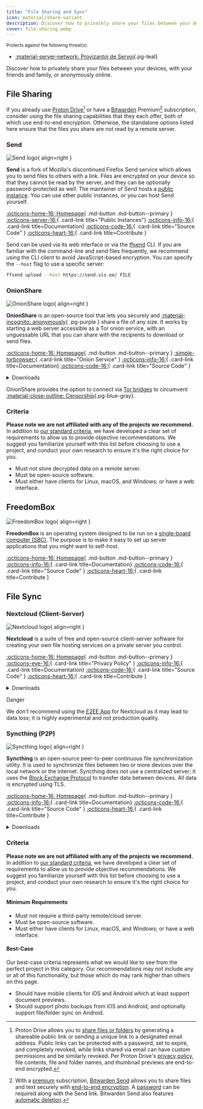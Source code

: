 ```yaml
---
title: "File Sharing and Sync"
icon: material/share-variant
description: Discover how to privately share your files between your devices, with your friends and family, or anonymously online.
cover: file-sharing.webp
---
```


<small>Protects against the following threat(s):</small>

- [:material-server-network: Provizantoj de Servoj](basics/common-threats.md#privacy-from-service-providers ""){.pg-teal}

Discover how to privately share your files between your devices, with your friends and family, or anonymously online.

## File Sharing

If you already use [Proton Drive](cloud.md#proton-drive)[^1] or have a [Bitwarden](passwords.md#bitwarden) Premium[^2] subscription, consider using the file sharing capabilities that they each offer, both of which use end-to-end encryption. Otherwise, the standalone options listed here ensure that the files you share are not read by a remote server.

### Send

<div class="admonition recommendation" markdown>

![Send logo](assets/img/file-sharing-sync/send.svg){ align=right }

**Send** is a fork of Mozilla's discontinued Firefox Send service which allows you to send files to others with a link. Files are encrypted on your device so that they cannot be read by the server, and they can be optionally password-protected as well. The maintainer of Send hosts a [public instance](https://send.vis.ee). You can use other public instances, or you can host Send yourself.

[:octicons-home-16: Homepage](https://send.vis.ee){ .md-button .md-button--primary }
[:octicons-server-16:](https://github.com/timvisee/send-instances){ .card-link title="Public Instances"}
[:octicons-info-16:](https://github.com/timvisee/send#readme){ .card-link title=Documentation}
[:octicons-code-16:](https://github.com/timvisee/send){ .card-link title="Source Code" }
[:octicons-heart-16:](https://github.com/sponsors/timvisee){ .card-link title=Contribute }

</details>

</div>

Send can be used via its web interface or via the [ffsend](https://github.com/timvisee/ffsend) CLI. If you are familiar with the command-line and send files frequently, we recommend using the CLI client to avoid JavaScript-based encryption. You can specify the `--host` flag to use a specific server:

```bash
ffsend upload --host https://send.vis.ee/ FILE
```

### OnionShare

<div class="admonition recommendation" markdown>

![OnionShare logo](assets/img/file-sharing-sync/onionshare.svg){ align=right }

**OnionShare** is an open-source tool that lets you securely and [:material-incognito: anonymously](basics/common-threats.md#anonymity-vs-privacy){ .pg-purple } share a file of any size. It works by starting a web server accessible as a Tor onion service, with an unguessable URL that you can share with the recipients to download or send files.

[:octicons-home-16: Homepage](https://onionshare.org){ .md-button .md-button--primary }
[:simple-torbrowser:](http://lldan5gahapx5k7iafb3s4ikijc4ni7gx5iywdflkba5y2ezyg6sjgyd.onion){ .card-link title="Onion Service" }
[:octicons-info-16:](https://docs.onionshare.org){ .card-link title=Documentation}
[:octicons-code-16:](https://github.com/onionshare/onionshare){ .card-link title="Source Code" }

<details class="downloads" markdown>
<summary>Downloads</summary>

- [:fontawesome-brands-windows: Windows](https://onionshare.org/#download)
- [:simple-apple: macOS](https://onionshare.org/#download)
- [:simple-linux: Linux](https://onionshare.org/#download)
- [:simple-flathub: Flathub](https://flathub.org/apps/org.onionshare.OnionShare)

</details>

</div>

OnionShare provides the option to connect via [Tor bridges](https://docs.onionshare.org/2.6.2/en/tor.html#automatic-censorship-circumvention) to circumvent [:material-close-outline: Censorship](basics/common-threats.md#avoiding-censorship ""){.pg-blue-gray}.

### Criteria

**Please note we are not affiliated with any of the projects we recommend.** In addition to [our standard criteria](about/criteria.md), we have developed a clear set of requirements to allow us to provide objective recommendations. We suggest you familiarize yourself with this list before choosing to use a project, and conduct your own research to ensure it's the right choice for you.

- Must not store decrypted data on a remote server.
- Must be open-source software.
- Must either have clients for Linux, macOS, and Windows; or have a web interface.

## FreedomBox

<div class="admonition recommendation" markdown>

![FreedomBox logo](assets/img/file-sharing-sync/freedombox.svg){ align=right }

**FreedomBox** is an operating system designed to be run on a [single-board computer (SBC)](https://en.wikipedia.org/wiki/Single-board_computer). The purpose is to make it easy to set up server applications that you might want to self-host.

[:octicons-home-16: Homepage](https://freedombox.org){ .md-button .md-button--primary }
[:octicons-info-16:](https://wiki.debian.org/FreedomBox/Manual){ .card-link title=Documentation}
[:octicons-code-16:](https://salsa.debian.org/freedombox-team/freedombox){ .card-link title="Source Code" }
[:octicons-heart-16:](https://freedomboxfoundation.org/donate){ .card-link title=Contribute }

</details>

</div>

## File Sync

### Nextcloud (Client-Server)

<div class="admonition recommendation" markdown>

![Nextcloud logo](assets/img/document-collaboration/nextcloud.svg){ align=right }

**Nextcloud** is a suite of free and open-source client-server software for creating your own file hosting services on a private server you control.

[:octicons-home-16: Homepage](https://nextcloud.com){ .md-button .md-button--primary }
[:octicons-eye-16:](https://nextcloud.com/privacy){ .card-link title="Privacy Policy" }
[:octicons-info-16:](https://nextcloud.com/support){ .card-link title=Documentation}
[:octicons-code-16:](https://github.com/nextcloud){ .card-link title="Source Code" }
[:octicons-heart-16:](https://nextcloud.com/contribute){ .card-link title=Contribute }

<details class="downloads" markdown>
<summary>Downloads</summary>

- [:simple-googleplay: Google Play](https://play.google.com/store/apps/details?id=com.nextcloud.client)
- [:simple-appstore: App Store](https://apps.apple.com/app/id1125420102)
- [:simple-github: GitHub](https://github.com/nextcloud/android/releases)
- [:fontawesome-brands-windows: Windows](https://nextcloud.com/install/#install-clients)
- [:simple-apple: macOS](https://nextcloud.com/install/#install-clients)
- [:simple-linux: Linux](https://nextcloud.com/install/#install-clients)

</details>

</div>

<div class="admonition danger" markdown>
<p class="admonition-title">Danger</p>

We don't recommend using the [E2EE App](https://apps.nextcloud.com/apps/end_to_end_encryption) for Nextcloud as it may lead to data loss; it is highly experimental and not production quality.

</div>

### Syncthing (P2P)

<div class="admonition recommendation" markdown>

![Syncthing logo](assets/img/file-sharing-sync/syncthing.svg){ align=right }

**Syncthing** is an open-source peer-to-peer continuous file synchronization utility. It is used to synchronize files between two or more devices over the local network or the internet. Syncthing does not use a centralized server; it uses the [Block Exchange Protocol](https://docs.syncthing.net/specs/bep-v1.html#bep-v1) to transfer data between devices. All data is encrypted using TLS.

[:octicons-home-16: Homepage](https://syncthing.net){ .md-button .md-button--primary }
[:octicons-info-16:](https://docs.syncthing.net){ .card-link title=Documentation}
[:octicons-code-16:](https://github.com/syncthing){ .card-link title="Source Code" }
[:octicons-heart-16:](https://syncthing.net/donations){ .card-link title=Contribute }

<details class="downloads" markdown>
<summary>Downloads</summary>

- [:fontawesome-brands-windows: Windows](https://syncthing.net/downloads)
- [:simple-apple: macOS](https://syncthing.net/downloads)
- [:simple-linux: Linux](https://syncthing.net/downloads)
- [:simple-freebsd: FreeBSD](https://syncthing.net/downloads)

</details>

</div>

### Criteria

**Please note we are not affiliated with any of the projects we recommend.** In addition to [our standard criteria](about/criteria.md), we have developed a clear set of requirements to allow us to provide objective recommendations. We suggest you familiarize yourself with this list before choosing to use a project, and conduct your own research to ensure it's the right choice for you.

#### Minimum Requirements

- Must not require a third-party remote/cloud server.
- Must be open-source software.
- Must either have clients for Linux, macOS, and Windows; or have a web interface.

#### Best-Case

Our best-case criteria represents what we would like to see from the perfect project in this category. Our recommendations may not include any or all of this functionality, but those which do may rank higher than others on this page.

- Should have mobile clients for iOS and Android which at least support document previews.
- Should support photo backups from iOS and Android, and optionally support file/folder sync on Android.

[^1]: Proton Drive allows you to [share files or folders](https://proton.me/support/drive-shareable-link) by generating a shareable public link or sending a unique link to a designated email address. Public links can be protected with a password, set to expire, and completely revoked, while links shared via email can have custom permissions and be similarly revoked. Per Proton Drive's [privacy policy](https://proton.me/drive/privacy-policy), file contents, file and folder names, and thumbnail previews are end-to-end encrypted.
[^2]: With a [premium](https://bitwarden.com/help/about-bitwarden-plans/#compare-personal-plans) subscription, [Bitwarden Send](https://bitwarden.com/products/send) allows you to share files and text securely with [end-to-end encryption](https://bitwarden.com/help/send-encryption). A [password](https://bitwarden.com/help/send-privacy/#send-passwords) can be required along with the Send link. Bitwarden Send also features [automatic deletion](https://bitwarden.com/help/send-lifespan).
